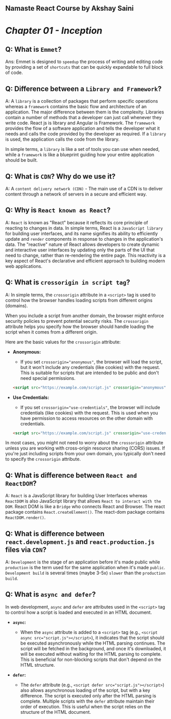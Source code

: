 
## Namaste React Course by Akshay Saini
# _Chapter 01 - Inception_

## Q: What is `Emmet`?
Ans: Emmet is designed to `speedup` the process of writing and editing code by providing a set of `shortcuts` that can be quickly expandable to full block of code.


## Q: Difference between a `Library and Framework`?
A: A `library` is a collection of packages that perform specific operations whereas a `framework` contains the basic flow and architecture of an application. The major difference between them is the complexity. Libraries contain a number of methods that a developer can just call whenever they write code. React js is library and Angular is Framework.
The `framework` provides the flow of a software application and tells the developer what it needs and calls the code provided by the developer as required. If a `library` is used, the application calls the code from the library.

In simple terms, a `library` is like a set of tools you can use when needed, while a `framework` is like a blueprint guiding how your entire application should be built.


## Q: What is `CDN`? Why do we use it?
A: A `content delivery network (CDN)` - The main use of a CDN is to deliver content through a network of servers in a secure and efficient way.


## Q: Why is `React known as React`?
A: `React` is known as "React" because it reflects its core principle of reacting to changes in data. In simple terms, React is a `JavaScript library` for building user interfaces, and its name signifies its ability to efficiently update and `render` components in response to changes in the application's data. The "reactive" nature of React allows developers to create dynamic and interactive user interfaces by updating only the parts of the UI that need to change, rather than re-rendering the entire page. This reactivity is a key aspect of React's declarative and efficient approach to building modern web applications.


## Q: What is `crossorigin in script tag`?
A: In simple terms, the `crossorigin` attribute in a `<script>` tag is used to control how the browser handles loading scripts from different origins (domains).

When you include a script from another domain, the browser might enforce security policies to prevent potential security risks. The `crossorigin` attribute helps you specify how the browser should handle loading the script when it comes from a different origin.

Here are the basic values for the `crossorigin` attribute:

- **Anonymous:**
  - If you set `crossorigin="anonymous"`, the browser will load the script, but it won't include any credentials (like cookies) with the request. This is suitable for scripts that are intended to be public and don't need special permissions.

  ```html
  <script src="https://example.com/script.js" crossorigin="anonymous"></script>
  ```

- **Use Credentials:**
  - If you set `crossorigin="use-credentials"`, the browser will include credentials (like cookies) with the request. This is used when you have permission to access resources on the other domain with credentials.

  ```html
  <script src="https://example.com/script.js" crossorigin="use-credentials"></script>
  ```

In most cases, you might not need to worry about the `crossorigin` attribute unless you are working with cross-origin resource sharing (CORS) issues. If you're just including scripts from your own domain, you typically don't need to specify the `crossorigin` attribute.


## Q: What is difference between `React and ReactDOM`?
A: `React` is a JavaScript library for building User Interfaces whereas `ReactDOM` is also JavaScript library that allows `React to interact with the DOM`.
React DOM is like a `Bridge` who connects React and Browser.
The react package contains `React.createElement()`. The react-dom package contains `ReactDOM.render()`.


## Q: What is difference between `react.development.js` and `react.production.js` files via `CDN`?
A: `Development` is the stage of an application before it's made public while `production` is the term used for the same application when it's made `public`.
`Development build` is several times (maybe 3-5x) `slower` than the `production build`.


## Q: What is `async and defer`?

In web development, `async` and `defer` are attributes used in the `<script>` tag to control how a script is loaded and executed in an HTML document.

- **`async`:**
  - When the `async` attribute is added to a `<script>` tag (e.g., `<script async src="script.js"></script>`), it indicates that the script should be executed asynchronously while the HTML parsing continues. The script will be fetched in the background, and once it's downloaded, it will be executed without waiting for the HTML parsing to complete. This is beneficial for non-blocking scripts that don't depend on the HTML structure.

- **`defer`:**
  - The `defer` attribute (e.g., `<script defer src="script.js"></script>`) also allows asynchronous loading of the script, but with a key difference. The script is executed only after the HTML parsing is complete. Multiple scripts with the `defer` attribute maintain their order of execution. This is useful when the script relies on the structure of the HTML document.




